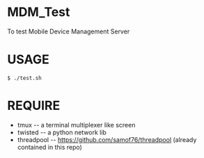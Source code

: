 MDM_Test
========

To test Mobile Device Management Server

USAGE
========
    $ ./test.sh


REQUIRE
========
- tmux -- a terminal multiplexer like screen 
- twisted -- a python network lib
- threadpool -- https://github.com/samof76/threadpool (already contained in this repo)
